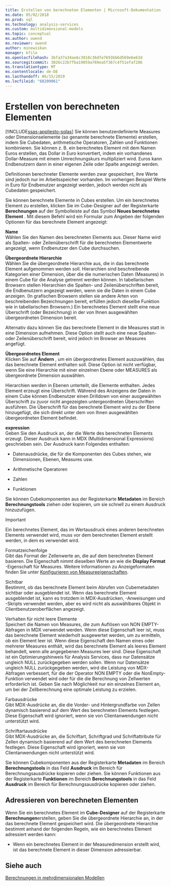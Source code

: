 ```yaml
---
title: Erstellen von berechneten Elementen | Microsoft-Dokumentation
ms.date: 05/02/2018
ms.prod: sql
ms.technology: analysis-services
ms.custom: multidimensional-models
ms.topic: conceptual
ms.author: owend
ms.reviewer: owend
author: minewiskan
manager: kfile
ms.openlocfilehash: 3bfa37a34ae6c3010c36dfe7693bb6d569e6e63d
ms.sourcegitcommit: 3026c22b7fba19059a769ea5f367c4f51efaf286
ms.translationtype: MT
ms.contentlocale: de-DE
ms.lasthandoff: 06/15/2019
ms.locfileid: "68209061"
---
```

# <a name="create-calculated-members"></a>Erstellen von berechneten Elementen
[!INCLUDE[ssas-appliesto-sqlas](../../includes/ssas-appliesto-sqlas.md)]
  Sie können benutzerdefinierte Measures oder Dimensionselemente (so genannte berechnete Elemente) erstellen, indem Sie Cubedaten, arithmetische Operatoren, Zahlen und Funktionen kombinieren. Sie können z. B. ein berechnetes Element mit dem Namen Euros erstellen, das Dollar in Euro konvertiert, indem ein vorhandenes Dollar-Measure mit einem Umrechnungskurs multipliziert wird. Euros kann Endbenutzern dann in einer eigenen Zeile oder Spalte angezeigt werden.  
  
 Definitionen berechneter Elemente werden zwar gespeichert, ihre Werte sind jedoch nur im Arbeitsspeicher vorhanden. Im vorherigen Beispiel Werte in Euro für Endbenutzer angezeigt werden, jedoch werden nicht als Cubedaten gespeichert.  
  
 Sie können berechnete Elemente in Cubes erstellen. Um ein berechnetes Element zu erstellen, klicken Sie im Cube-Designer auf der Registerkarte **Berechnungen** auf der Symbolleiste auf das Symbol **Neues berechnetes Element** . Mit diesem Befehl wird ein Formular zum Angeben der folgenden Optionen für das berechnete Element angezeigt:  
  
 **Name**  
 Wählen Sie den Namen des berechneten Elements aus. Dieser Name wird als Spalten- oder Zeilenüberschrift für die berechneten Elementwerte angezeigt, wenn Endbenutzer den Cube durchsuchen.  
  
 **Übergeordnete Hierarchie**  
 Wählen Sie die übergeordnete Hierarchie aus, die in das berechnete Element aufgenommen werden soll. Hierarchien sind beschreibende Kategorien einer Dimension, über die die numerischen Daten (Measures) in einem Cube für die Analyse getrennt werden können. In tabellarischen Browsern stellen Hierarchien die Spalten- und Zeilenüberschriften bereit, die Endbenutzern angezeigt werden, wenn sie die Daten in einem Cube anzeigen. (In grafischen Browsern stellen sie andere Arten von beschreibenden Bezeichnungen bereit, erfüllen jedoch dieselbe Funktion wie in tabellarischen Browsern.) Ein berechnetes Element stellt eine neue Überschrift (oder Bezeichnung) in der von Ihnen ausgewählten übergeordneten Dimension bereit.  
  
 Alternativ dazu können Sie das berechnete Element in die Measures statt in eine Dimension aufnehmen. Diese Option stellt auch eine neue Spalten- oder Zeilenüberschrift bereit, wird jedoch im Browser an Measures angefügt.  
  
 **Übergeordnetes Element**  
 Klicken Sie auf **Ändern** , um ein übergeordnetes Element auszuwählen, das das berechnete Element enthalten soll. Diese Option ist nicht verfügbar, wenn Sie eine Hierarchie mit einer einzelnen Ebene oder MEASURES als übergeordnete Dimension auswählen.  
  
 Hierarchien werden in Ebenen unterteilt, die Elemente enthalten. Jedes Element erzeugt eine Überschrift. Während des Anzeigens der Daten in einem Cube können Endbenutzer einen Drilldown von einer ausgewählten Überschrift zu zuvor nicht angezeigten untergeordneten Überschriften ausführen. Die Überschrift für das berechnete Element wird zu der Ebene hinzugefügt, die sich direkt unter dem von Ihnen ausgewählten übergeordneten Element befindet.  
  
 **expression**  
 Geben Sie den Ausdruck an, der die Werte des berechneten Elements erzeugt. Dieser Ausdruck kann in MDX (Multidimensional Expressions) geschrieben sein. Der Ausdruck kann Folgendes enthalten:  
  
-   Datenausdrücke, die für die Komponenten des Cubes stehen, wie Dimensionen, Ebenen, Measures usw.  
  
-   Arithmetische Operatoren  
  
-   Zahlen  
  
-   Funktionen  
  
 Sie können Cubekomponenten aus der Registerkarte **Metadaten** im Bereich **Berechnungstools** ziehen oder kopieren, um sie schnell zu einem Ausdruck hinzuzufügen.  
  
> [!IMPORTANT]  
>  Ein berechnetes Element, das im Wertausdruck eines anderen berechneten Elements verwendet wird, muss vor dem berechneten Element erstellt werden, in dem es verwendet wird.  
  
 Formatzeichenfolge  
 Gibt das Format der Zellenwerte an, die auf dem berechneten Element basieren. Die Eigenschaft nimmt dieselben Werte an wie die **Display Format** -Eigenschaft für Measures. Weitere Informationen zu Anzeigeformaten finden Sie unter [Konfigurieren von Measureeigenschaften](../../analysis-services/multidimensional-models/configure-measure-properties.md).  
  
 Sichtbar  
 Bestimmt, ob das berechnete Element beim Abrufen von Cubemetadaten sichtbar oder ausgeblendet ist. Wenn das berechnete Element ausgeblendet ist, kann es trotzdem in MDX-Ausdrücken, -Anweisungen und -Skripts verwendet werden, aber es wird nicht als auswählbares Objekt in Clientbenutzeroberflächen angezeigt.  
  
 Verhalten für nicht leere Elemente  
 Speichert die Namen von Measures, die zum Auflösen von NON EMPTY-Abfragen in MDX verwendet werden. Wenn diese Eigenschaft leer ist, muss das berechnete Element wiederholt ausgewertet werden, um zu ermitteln, ob ein Element leer ist. Wenn diese Eigenschaft den Namen eines oder mehrerer Measures enthält, wird das berechnete Element als leeres Element behandelt, wenn alle angegebenen Measures leer sind. Diese Eigenschaft ist ein Optimierungshinweis für Analysis Services, dass nur Datensätze ungleich NULL zurückgegeben werden sollen. Wenn nur Datensätze ungleich NULL zurückgegeben werden, wird die Leistung von MDX-Abfragen verbessert, für die der Operator NON EMPTY oder die NonEmpty-Funktion verwendet wird oder für die die Berechnung von Zellwerten erforderlich ist. Geben Sie nach Möglichkeit nur ein einzelnes Element an, um bei der Zellberechnung eine optimale Leistung zu erzielen.  
  
 Farbausdrücke  
 Gibt MDX-Ausdrücke an, die die Vorder- und Hintergrundfarbe von Zellen dynamisch basierend auf dem Wert des berechneten Elements festlegen. Diese Eigenschaft wird ignoriert, wenn sie von Clientanwendungen nicht unterstützt wird.  
  
 Schriftartausdrücke  
 Gibt MDX-Ausdrücke an, die Schriftart, Schriftgrad und Schriftattribute für Zellen dynamisch basierend auf dem Wert des berechneten Elements festlegen. Diese Eigenschaft wird ignoriert, wenn sie von Clientanwendungen nicht unterstützt wird.  
  
 Sie können Cubekomponenten aus der Registerkarte **Metadaten** im Bereich **Berechnungstools** in das Feld **Ausdruck** im Bereich für Berechnungsausdrücke kopieren oder ziehen. Sie können Funktionen aus der Registerkarte **Funktionen** im Bereich **Berechnungstools** in das Feld **Ausdruck** im Bereich für Berechnungsausdrücke kopieren oder ziehen.  
  
## <a name="addressing-calculated-members"></a>Adressieren von berechneten Elementen  
 Wenn Sie ein berechnetes Element im **Cube-Designer** auf der Registerkarte **Berechnungen**erstellen, geben Sie die übergeordnete Hierarchie an, in der das berechnete Element gespeichert wird. Die übergeordnete Hierarchie bestimmt anhand der folgenden Regeln, wie ein berechnetes Element adressiert werden kann:  
  
-   Wenn ein berechnetes Element in der Measuredimension erstellt wird, ist das berechnete Element in dieser Dimension adressierbar.  
  
## <a name="see-also"></a>Siehe auch  
 [Berechnungen in mehrdimensionalen Modellen](../../analysis-services/multidimensional-models/calculations-in-multidimensional-models.md)  
  
  
